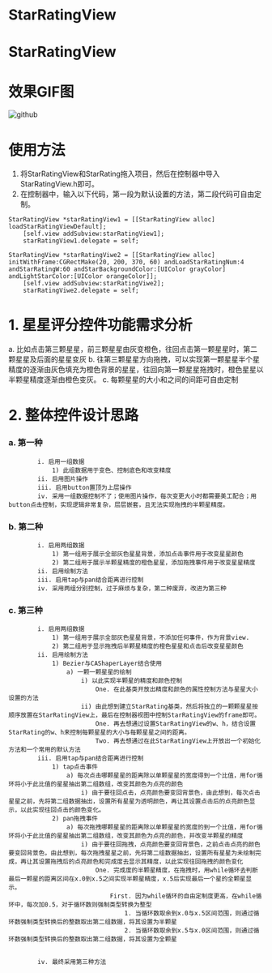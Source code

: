 # StarRatingView
# StarRatingView

# 效果GIF图
![github](https://github.com/xyh3171/StarRatingView/blob/master/StarRatingViewFeature.gif)

# 使用方法
1. 将StarRatingView和StarRating拖入项目，然后在控制器中导入StarRatingView.h即可。
2. 在控制器中，输入以下代码，第一段为默认设置的方法，第二段代码可自由定制。

``` 
StarRatingView *starRatingView1 = [[StarRatingView alloc] loadStarRatingViewDefault];
    [self.view addSubview:starRatingView1];
    starRatingView1.delegate = self;
    
StarRatingView *starRatingViwe2 = [[StarRatingView alloc] initWithFrame:CGRectMake(20, 200, 370, 60) andLoadStarRatingNum:4 andStarRatingW:60 andStarBackgroundColor:[UIColor grayColor] andLightStarColor:[UIColor orangeColor]];
    [self.view addSubview:starRatingViwe2];
    starRatingViwe2.delegate = self;
```
   
# 1. 星星评分控件功能需求分析
a. 比如点击第三颗星星，前三颗星星由灰变橙色，往回点击第一颗星星时，第二颗星星及后面的星星变灰
b. 往第三颗星星方向拖拽，可以实现第一颗星星半个星精度的逐渐由灰色填充为橙色背景的星星，往回向第一颗星星拖拽时，橙色星星以半颗星精度逐渐由橙色变灰。
c. 每颗星星的大小和之间的间距可自由定制

# 2. 整体控件设计思路
### a. 第一种 
			i. 启用一组数据
				1) 此组数据用于变色、控制底色和改变精度
			ii. 启用图片操作
			iii. 启用button置顶为上层操作
			iv. 采用一组数据控制不了；使用图片操作，每次变更大小时都需要美工配合；用button点击控制，实现逻辑非常复杂，层层嵌套，且无法实现拖拽的半颗星精度。
### b. 第二种
			i. 启用两组数据
				1) 第一组用于展示全部灰色星星背景，添加点击事件用于改变星星颜色
				2) 第二组用于展示半颗星精度的橙色星星，添加拖拽事件用于改变星星精度
			ii. 启用绘制方法
			iii. 启用tap与pan结合距离进行控制
			iv. 采用两组分别控制，过于麻烦与复杂，第二种废弃，改进为第三种
### c. 第三种
			i. 启用两组数据
				1) 第一组用于展示全部灰色星星背景，不添加任何事件，作为背景view.
				2) 第二组用于显示拖拽后半颗星精度的橙色星星和点击后改变星星颜色
			ii. 启用绘制方法
				1) Bezier与CAShaperLayer结合使用
					a) 一颗一颗星星的绘制
						i) 以此实现半颗星的精度和颜色控制
							One. 在此基类开放出精度和颜色的属性控制方法与星星大小设置的方法
						ii) 由此想到建立StarRating基类，然后将独立的一颗颗星星按顺序放置在StarRatingView上，最后在控制器视图中控制StarRatingView的frame即可。
							One. 再去想通过设置StarRatingView的w、h，结合设置StarRating的w、h来控制每颗星星的大小与每颗星星之间的距离。
							Two. 再去想通过在此StarRatingView上开放出一个初始化方法和一个常用的默认方法
			iii. 启用tap与pan结合距离进行控制
				1) tap点击事件
					a) 每次点击哪颗星星的距离除以单颗星星的宽度得到一个比值，用for循环将小于此比值的星星抽出第二组数组，改变其颜色为点亮的颜色
						i) 由于要往回点击，点亮颜色要变回背景色，由此想到，每次点击星星之前，先将第二组数据抽出，设置所有星星为透明颜色，再让其设置点击后的点亮颜色显示，以此实现往回点击的颜色变化。
				2) pan拖拽事件
					a) 每次拖拽哪颗星星的距离除以单颗星星的宽度的到一个比值，用for循环将小于此比值的星星抽出第二组数组，改变其颜色为点亮的颜色，并改变半颗星的精度
						i) 由于要往回拖拽，点亮颜色要变回背景色，之前点击点亮的颜色要变回背景色，由此想到，每次拖拽星星之前，先将第二组数据抽出，设置所有星星为未绘制完成，再让其设置拖拽后的点亮颜色和完成度去显示其精度，以此实现往回拖拽的颜色变化
							One. 完成度的半颗星精度，在拖拽时，用while循环去判断最后一颗星的距离区间在x.0到x.5之间实现半颗星精度，x.5后实现最后一个星的全颗星显示。
								First. 因为while循环的自由定制度更高，在while循环中，每次加0.5，对于循环数则强制类型转换为整型
									1. 当循环数取余到x.0与x.5区间范围，则通过循环数强制类型转换后的整数取出第二组数据，将其设置为半颗星
									2. 当循环数取余到x.5与x.0区间范围，则通过循环数强制类型转换后的整数取出第二组数据，将其设置为全颗星
									
									
			iv. 最终采用第三种方法

